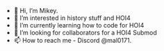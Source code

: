 - 👋 Hi, I’m Mikey.
- 👀 I’m interested in history stuff and HOI4
- 🌱 I’m currently learning how to code for HOI4
- 💞 I’m looking for collaborators for a HOI4 Submod
- 📫 How to reach me - Discord @mal0171.

<!---
Mikey457281/Mikey457281 is a ✨ special ✨ repository because its `README.md` (this file) appears on your GitHub profile.
You can click the Preview link to take a look at your changes.
--->
